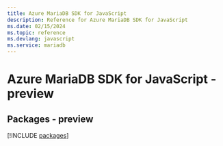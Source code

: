 ```yaml
---
title: Azure MariaDB SDK for JavaScript
description: Reference for Azure MariaDB SDK for JavaScript
ms.date: 02/15/2024
ms.topic: reference
ms.devlang: javascript
ms.service: mariadb
---
```

# Azure MariaDB SDK for JavaScript - preview
## Packages - preview
[!INCLUDE [packages](mariadb-index.md)]